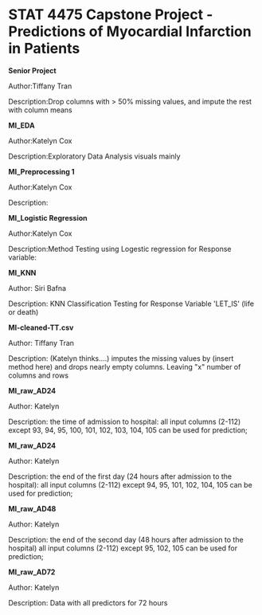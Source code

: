 # STAT 4475 Capstone Project - Predictions of Myocardial Infarction in Patients

**Senior Project**

Author:Tiffany Tran

Description:Drop columns with > 50% missing values, and impute the rest with column means

**MI_EDA**

Author:Katelyn Cox

Description:Exploratory Data Analysis visuals mainly

**MI_Preprocessing 1**

Author:Katelyn Cox

Description:

**MI_Logistic Regression**

Author:Katelyn Cox

Description:Method Testing using Logestic regression for Response variable:

**MI_KNN**

Author: Siri Bafna 

Description: KNN Classification Testing for Response Variable 'LET_IS' (life or death) 

**MI-cleaned-TT.csv**

Author: Tiffany Tran

Description: (Katelyn thinks....) imputes the missing values by (insert method here) and drops nearly empty columns. Leaving "x" number of columns and rows 

**MI_raw_AD24**

Author: Katelyn

Description: the time of admission to hospital: all input columns (2-112) except 93, 94, 95, 100, 101, 102, 103, 104, 105 can be used for prediction;

**MI_raw_AD24**

Author: Katelyn

Description: the end of the first day (24 hours after admission to the hospital): all input columns (2-112) except 94, 95, 101, 102, 104, 105 can be used for prediction;

**MI_raw_AD48**

Author: Katelyn

Description: the end of the second day (48 hours after admission to the hospital) all input columns (2-112) except 95, 102, 105 can be used for prediction;


**MI_raw_AD72**

Author: Katelyn

Description: Data with all predictors for 72 hours

